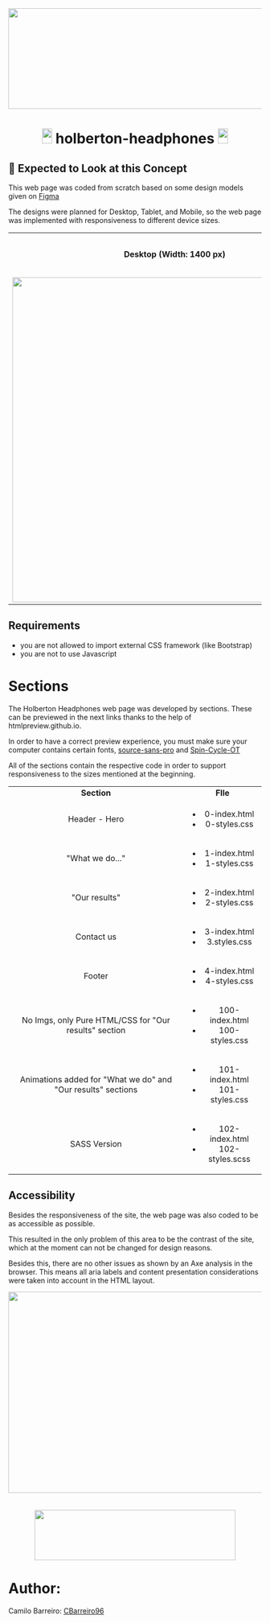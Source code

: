 <div align="center"><img src="https://user-images.githubusercontent.com/66263776/98416555-43fa9b80-204d-11eb-800a-df8e19b62655.jpg" width="700" height= "200"> </div>

# <div align="center"><img src="https://user-images.githubusercontent.com/66263776/98705433-b6b88f00-234b-11eb-97b7-cb193f7424f4.png" width="20" height= "30"> holberton-headphones <img src="https://user-images.githubusercontent.com/66263776/98705433-b6b88f00-234b-11eb-97b7-cb193f7424f4.png" width="20" height= "30"></div>

## :orange_book: Expected to Look at this Concept

This web page was coded from scratch based on some design models given on [Figma](https://www.figma.com/file/gkWRcFqkwtruWZgSfnnHF0/Holberton-School---Headphone-company)

The designs were planned for Desktop, Tablet, and Mobile, so the web page was implemented with responsiveness to different device sizes.

<div align="center">
    <table>
        <tr align="center">
            <td> <b>Desktop (Width: 1400 px)</b>  </td>
            <td> <b>Tablet (Width: 760 px)</b> </td>
            <td> <b>Mobile (Width: 480 px)</b> </td>
        <tr>
        <tr align="center">
            <td>
                <img src="https://camo.githubusercontent.com/3ce2a43acc1b973359af75e49770aeb63ccee5d3feecd636b53fc39811ef401c/68747470733a2f2f692e6962622e636f2f3172346b3057432f30312d6865616470686f6e65732d6465736b746f702d32782e706e67" height="646">
            </td>
            <td>
                <img src="https://camo.githubusercontent.com/d2cb11b5e486418b7b1acf51a329a130b2f07442316d1ee3ad204fe93f11e1e0/68747470733a2f2f692e6962622e636f2f593246664836772f30322d6865616470686f6e65732d7461626c65742d32782e706e67">
            </td>
            <td>
                <img src="https://camo.githubusercontent.com/616990609d12d078dac068c7ba678dc9ca315410e7af04dae5c03d1a23be2a6c/68747470733a2f2f692e6962622e636f2f73317a78354e532f30332d6865616470686f6e65732d6d6f62696c652d32782e706e67">
            </td>
        </tr>
    </table>
</div>



## Requirements

- you are not allowed to import external CSS framework (like Bootstrap)
- you are not to use Javascript

# Sections

The Holberton Headphones web page was developed by sections. These can be previewed in the next links thanks to the help of htmlpreview.github.io.

In order to have a correct preview experience, you must make sure your computer contains certain fonts, [source-sans-pro](https://intranet.hbtn.io/rltoken/wltHny-KZP3B8JFRvpmVjA "source-sans-pro") and [Spin-Cycle-OT](https://intranet.hbtn.io/rltoken/Qb96K4nTPQJO1paP_OBELw "Spin-Cycle-OT")

All of the sections contain the respective code in order to support responsiveness to the sizes mentioned at the beginning.

<div align="center">
    <table>
        <tr align="center">
            <td><b> Section </b></td>
            <td> <b>FIle</b></td>
        </tr>
        <tr align="center">
            <td>Header - Hero </td>
            <td>
                <ul>
                    <li>0-index.html</li>
                    <li>0-styles.css</li>
                </ul>
            </td>
        </tr>
        <tr align="center">
            <td>"What we do..."</td>
            <td>
                <ul>
                    <li>1-index.html</li>
                    <li>1-styles.css</li>
                </ul>
            </td>
        </tr>
        <tr align="center">
            <td>"Our results"</td>
            <td>
                <ul>
                    <li>2-index.html</li>
                    <li>2-styles.css</li>
                </ul>
            </td>
        </tr>
        <tr align="center">
            <td>Contact us</td>
            <td>
                <ul>
                    <li>3-index.html</li>
                    <li>3.styles.css</li>
                </ul>
            </td>
        </tr>
        <tr align="center">
            <td>Footer</td>
            <td>
                <ul>
                    <li>4-index.html</li>
                    <li>4-styles.css</li>
                </ul>
            </td>
        </tr>
        <tr align="center">
            <td>No Imgs, only Pure HTML/CSS for "Our results" section</td>
            <td>
                <ul>
                    <li>100-index.html</li>
                    <li>100-styles.css</li>
                </ul>
            </td>
        </tr>
        <tr align="center">
            <td>Animations added for "What we do" and "Our results" sections</td>
            <td>
                <ul>
                    <li>101-index.html</li>
                    <li>101-styles.css</li>
                </ul>
            </td>
        </tr>
        <tr align="center">
            <td>SASS Version</td>
            <td>
                <ul>
                    <li>102-index.html</li>
                    <li>102-styles.scss</li>
                </ul>
            </td>
        </tr>
    </table>
</div>

## Accessibility

Besides the responsiveness of the site, the web page was also coded to be as accessible as possible.

This resulted in the only problem of this area to be the contrast of the site, which at the moment can not be changed for design reasons.

Besides this, there are no other issues as shown by an Axe analysis in the browser. This means all aria labels and content presentation considerations were taken into account in the HTML layout.

<div align="center"><img src="https://user-images.githubusercontent.com/66263776/120895841-6dc87080-c5e4-11eb-91a6-4c505429c161.png" width="700" height= "400"> </div>
<br>
<br>
<div align="center"><img src="https://user-images.githubusercontent.com/66263776/120895897-a8320d80-c5e4-11eb-8843-5d6fd47f24a6.png" width="400" height= "100"> </div>

# Author:

Camilo Barreiro: [CBarreiro96](https://github.com/CBarreiro96)